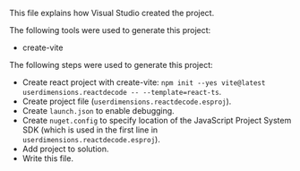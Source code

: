 This file explains how Visual Studio created the project.

The following tools were used to generate this project:
- create-vite

The following steps were used to generate this project:
- Create react project with create-vite: `npm init --yes vite@latest userdimensions.reactdecode -- --template=react-ts`.
- Create project file (`userdimensions.reactdecode.esproj`).
- Create `launch.json` to enable debugging.
- Create `nuget.config` to specify location of the JavaScript Project System SDK (which is used in the first line in `userdimensions.reactdecode.esproj`).
- Add project to solution.
- Write this file.
